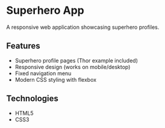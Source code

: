 # Superhero App

A responsive web application showcasing superhero profiles.

## Features

- Superhero profile pages (Thor example included)
- Responsive design (works on mobile/desktop)
- Fixed navigation menu
- Modern CSS styling with flexbox

## Technologies

- HTML5
- CSS3
  

